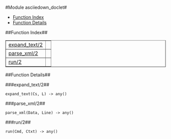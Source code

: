 

#Module asciiedown_doclet#
* [Function Index](#index)
* [Function Details](#functions)




<a name="index"></a>

##Function Index##


<table width="100%" border="1" cellspacing="0" cellpadding="2" summary="function index"><tr><td valign="top"><a href="#expand_text-2">expand_text/2</a></td><td></td></tr><tr><td valign="top"><a href="#parse_xml-2">parse_xml/2</a></td><td></td></tr><tr><td valign="top"><a href="#run-2">run/2</a></td><td></td></tr></table>


<a name="functions"></a>

##Function Details##

<a name="expand_text-2"></a>

###expand_text/2##




`expand_text(Cs, L) -> any()`

<a name="parse_xml-2"></a>

###parse_xml/2##




`parse_xml(Data, Line) -> any()`

<a name="run-2"></a>

###run/2##




`run(Cmd, Ctxt) -> any()`

